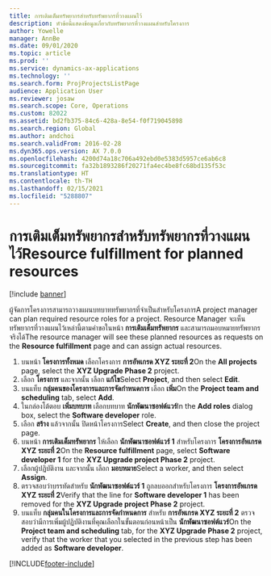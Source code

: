```yaml
---
title: การเติมเต็มทรัพยากรสำหรับทรัพยากรที่วางแผนไว้
description: หัวข้อนี้แสดงข้อมูลเกี่ยวกับทรัพยากรที่วางแผนสำหรับโครงการ
author: Yowelle
manager: AnnBe
ms.date: 09/01/2020
ms.topic: article
ms.prod: ''
ms.service: dynamics-ax-applications
ms.technology: ''
ms.search.form: ProjProjectsListPage
audience: Application User
ms.reviewer: josaw
ms.search.scope: Core, Operations
ms.custom: 82022
ms.assetid: bd2fb375-84c6-428a-8e54-f0f719045898
ms.search.region: Global
ms.author: andchoi
ms.search.validFrom: 2016-02-28
ms.dyn365.ops.version: AX 7.0.0
ms.openlocfilehash: 4200d74a18c706a492ebd0e5383d5957ce6ab6c8
ms.sourcegitcommit: fa32b1893286f20271fa4ec4be8fc68bd135f53c
ms.translationtype: HT
ms.contentlocale: th-TH
ms.lasthandoff: 02/15/2021
ms.locfileid: "5288807"
---
```

# <a name="resource-fulfillment-for-planned-resources"></a><span data-ttu-id="60ed3-103">การเติมเต็มทรัพยากรสำหรับทรัพยากรที่วางแผนไว้</span><span class="sxs-lookup"><span data-stu-id="60ed3-103">Resource fulfillment for planned resources</span></span>

[!include [banner](../includes/banner.md)]

<span data-ttu-id="60ed3-104">ผู้จัดการโครงการสามารถวางแผนบทบาททรัพยากรที่จำเป็นสำหรับโครงการ</span><span class="sxs-lookup"><span data-stu-id="60ed3-104">A project manager can plan required resource roles for a project.</span></span> <span data-ttu-id="60ed3-105">Resource Manager จะเห็นทรัพยากรที่วางแผนไว้เหล่านี้ตามคำขอในหน้า **การเติมเต็มทรัพยากร** และสามารถมอบหมายทรัพยากรจริงได้</span><span class="sxs-lookup"><span data-stu-id="60ed3-105">The resource manager will see these planned resources as requests on the **Resource fulfillment** page and can assign actual resources.</span></span>

1. <span data-ttu-id="60ed3-106">บนหน้า **โครงการทั้งหมด** เลือกโครงการ **การอัพเกรด XYZ ระยะที่ 2**</span><span class="sxs-lookup"><span data-stu-id="60ed3-106">On the **All projects** page, select the **XYZ Upgrade Phase 2** project.</span></span>
2. <span data-ttu-id="60ed3-107">เลือก **โครงการ** และจากนั้น เลือก **แก้ไข**</span><span class="sxs-lookup"><span data-stu-id="60ed3-107">Select **Project**, and then select **Edit**.</span></span>
3. <span data-ttu-id="60ed3-108">บนแท็บ **กลุ่มคนของโครงการและการจัดกำหนดการ** เลือก **เพิ่ม**</span><span class="sxs-lookup"><span data-stu-id="60ed3-108">On the **Project team and scheduling** tab, select **Add**.</span></span>
4. <span data-ttu-id="60ed3-109">ในกล่องโต้ตอบ **เพิ่มบทบาท** เลือกบทบาท **นักพัฒนาซอฟต์แวร์**</span><span class="sxs-lookup"><span data-stu-id="60ed3-109">In the **Add roles** dialog box, select the **Software developer** role.</span></span>
5. <span data-ttu-id="60ed3-110">เลือก **สร้าง** แล้วจากนั้น ปิดหน้าโครงการ</span><span class="sxs-lookup"><span data-stu-id="60ed3-110">Select **Create**, and then close the project page.</span></span>
6. <span data-ttu-id="60ed3-111">บนหน้า **การเติมเต็มทรัพยากร** ให้เลือก **นักพัฒนาซอฟต์แวร์ 1** สำหรับโครงการ **โครงการอัพเกรด XYZ ระยะที่ 2**</span><span class="sxs-lookup"><span data-stu-id="60ed3-111">On the **Resource fulfillment** page, select **Software developer 1** for the **XYZ Upgrade project Phase 2** project.</span></span>
7. <span data-ttu-id="60ed3-112">เลือกผู้ปฏิบัติงาน และจากนั้น เลือก **มอบหมาย**</span><span class="sxs-lookup"><span data-stu-id="60ed3-112">Select a worker, and then select **Assign**.</span></span>
8. <span data-ttu-id="60ed3-113">ตรวจสอบว่าบรรทัดสำหรับ **นักพัฒนาซอฟต์แวร์ 1** ถูกลบออกสำหรับโครงการ **โครงการอัพเกรด XYZ ระยะที่ 2**</span><span class="sxs-lookup"><span data-stu-id="60ed3-113">Verify that the line for **Software developer 1** has been removed for the **XYZ Upgrade project Phase 2** project.</span></span>
9. <span data-ttu-id="60ed3-114">บนแท็บ **กลุ่มคนในโครงการและการจัดกำหนดการ** สำหรับ **การอัพเกรด XYZ ระยะที่ 2** ตรวจสอบว่ามีการเพิ่มผู้ปฏิบัติงานที่คุณเลือกในขั้นตอนก่อนหน้าเป็น **นักพัฒนาซอฟต์แวร์**</span><span class="sxs-lookup"><span data-stu-id="60ed3-114">On the **Project team and scheduling** tab, for the **XYZ Upgrade Phase 2** project, verify that the worker that you selected in the previous step has been added as **Software developer**.</span></span>


[!INCLUDE[footer-include](../includes/footer-banner.md)]